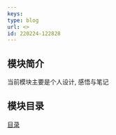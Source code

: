 ```yaml
---
keys: 
type: blog
url: <>
id: 220224-122828
---
```



## 模块简介

当前模块主要是个人设计, 感悟与笔记

## 模块目录

[目录](./_sidebar.md ':include')
